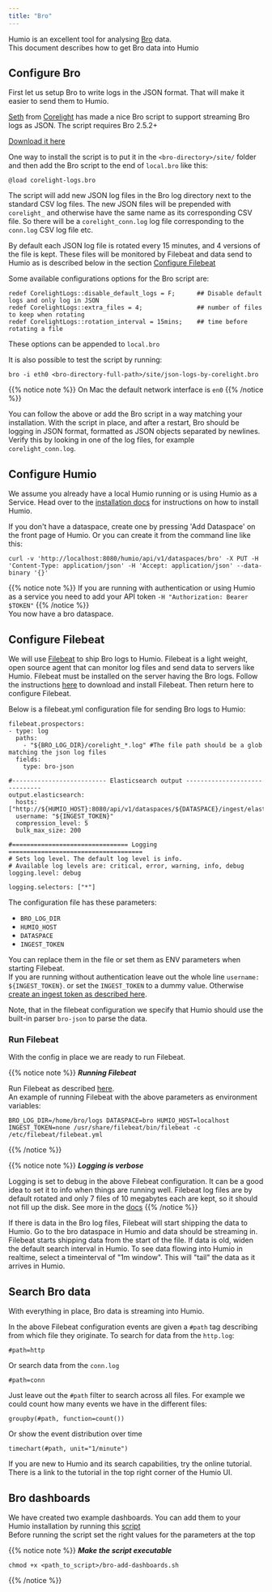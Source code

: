 ```yaml
---
title: "Bro"
---
```


Humio is an excellent tool for analysing [Bro](https://www.bro.org/) data.  
This document describes how to get Bro data into Humio

## Configure Bro
First let us setup Bro to write logs in the JSON format. That will make it easier to send them to Humio.
 
[Seth](https://twitter.com/remor) from [Corelight](https://www.corelight.com/) has made a nice Bro script to support streaming Bro logs as JSON.
The script requires Bro 2.5.2+

[Download it here](/bro-files/corelight-logs.bro)

One way to install the script is to put it in the `<bro-directory>/site/` folder and then add the Bro script to the end of `local.bro` like this:
```
@load corelight-logs.bro
```

The script will add new JSON log files in the Bro log directory next to the standard CSV log files. 
The new JSON files will be prepended with `corelight_` and otherwise have the same name as its corresponding CSV file. 
So there will be a `corelight_conn.log` log file corresponding to the `conn.log` CSV log file etc.  

By default each JSON log file is rotated every 15 minutes, and 4 versions of the file is kept. 
These files will be monitored by Filebeat and data send to Humio as is described below in the section [Configure Filebeat](#configure-filebeat)

Some available configurations options for the Bro script are:

```
redef CorelightLogs::disable_default_logs = F;      ## Disable default logs and only log in JSON
redef CorelightLogs::extra_files = 4;               ## number of files to keep when rotating
redef CorelightLogs::rotation_interval = 15mins;    ## time before rotating a file
```

These options can be appended to `local.bro`


It is also possible to test the script by running:  
```
bro -i eth0 <bro-directory-full-path>/site/json-logs-by-corelight.bro
```

{{% notice note %}}
On Mac the default network interface is `en0`
{{% /notice %}}

You can follow the above or add the Bro script in a way matching your installation.
With the script in place, and after a restart, Bro should be logging in JSON format, formatted as JSON objects separated by newlines.
Verify this by looking in one of the log files, for example `corelight_conn.log`.

## Configure Humio

We assume you already have a local Humio running or is using Humio as a Service. 
Head over to the [installation docs](/operation/installation/) for instructions on how to install Humio.

If you don't have a dataspace, create one by pressing 'Add Dataspace' on the front page of Humio. 
Or you can create it from the command line like this:

```
curl -v 'http://localhost:8080/humio/api/v1/dataspaces/bro' -X PUT -H 'Content-Type: application/json' -H 'Accept: application/json' --data-binary '{}'
```

{{% notice note %}}
If you are running with authentication or using Humio as a service you need to add your API token
`-H "Authorization: Bearer $TOKEN"`
{{% /notice %}}    
You now have a bro dataspace.


## Configure Filebeat
We will use [Filebeat](/sending_logs_to_humio/log_shippers/beats/filebeat/) to ship Bro logs to Humio.
Filebeat is a light weight, open source agent that can monitor log files and send data to servers like Humio.
Filebeat must be installed on the server having the Bro logs.
Follow the instructions [here](/sending_logs_to_humio/log_shippers/beats/filebeat/#installation) to download and install Filebeat. 
Then return here to configure Filebeat.

Below is a filebeat.yml configuration file for sending Bro logs to Humio:

```
filebeat.prospectors:
- type: log
  paths:
    - "${BRO_LOG_DIR}/corelight_*.log" #The file path should be a glob matching the json log files
  fields:
    type: bro-json

#-------------------------- Elasticsearch output ------------------------------
output.elasticsearch:
  hosts: ["http://${HUMIO_HOST}:8080/api/v1/dataspaces/${DATASPACE}/ingest/elasticsearch"]
  username: "${INGEST_TOKEN}"
  compression_level: 5
  bulk_max_size: 200

#================================ Logging =====================================
# Sets log level. The default log level is info.
# Available log levels are: critical, error, warning, info, debug
logging.level: debug
  
logging.selectors: ["*"]

``` 

The configuration file has these parameters:
  
* `BRO_LOG_DIR`  
* `HUMIO_HOST`  
* `DATASPACE`
* `INGEST_TOKEN`  

You can replace them in the file or set them as ENV parameters when starting Filebeat.  
If you are running without authentication leave out the whole line `username: ${INGEST_TOKEN}`. 
or set the `INGEST_TOKEN` to a dummy value. 
Otherwise [create an ingest token as described here](/sending_logs_to_humio/ingest_tokens/).


Note, that in the filebeat configuration we specify that Humio should use the built-in parser `bro-json` to parse the data.


### Run Filebeat

With the config in place we are ready to run Filebeat. 

{{% notice note %}}
***Running Filebeat***

Run Filebeat as described [here](/sending_logs_to_humio/log_shippers/beats/filebeat/#running-filebeat).  
An example of running Filebeat with the above parameters as environment variables:  
```
BRO_LOG_DIR=/home/bro/logs DATASPACE=bro HUMIO_HOST=localhost INGEST_TOKEN=none /usr/share/filebeat/bin/filebeat -c /etc/filebeat/filebeat.yml
```
{{% /notice %}}

{{% notice note %}}
***Logging is verbose***

Logging is set to debug in the above Filebeat configuration. It can be a good idea to set it to info when things are running well.
Filebeat log files are by default rotated and only 7 files of 10 megabytes each are kept, so it should not fill up the disk. See more in the [docs](https://www.elastic.co/guide/en/beats/filebeat/current/configuration-logging.html)
{{% /notice %}}


If there is data in the Bro log files, Filebeat will start shipping the data to Humio.
Go to the bro dataspace in Humio and data should be streaming in. Filebeat starts shipping data from the start of the file. 
If data is old, widen the default search interval in Humio.
To see data flowing into Humio in realtime, select a timeinterval of "1m window". This will "tail" the data as it arrives in Humio.


## Search Bro data

With everything in place, Bro data is streaming into Humio.  

In the above Filebeat configuration events are given a `#path` tag describing from which file they originate.
To search for data from the `http.log`:
```
#path=http 
```
Or search data from the `conn.log`
```
#path=conn
```

Just leave out the `#path` filter to search across all files. For example we could count how many events we have in the different files:
```
groupby(#path, function=count())
```

Or show the event distribution over time
```
timechart(#path, unit="1/minute")
```

If you are new to Humio and its search capabilities, try the online tutorial.  
There is a link to the tutorial in the top right corner of the Humio UI. 

## Bro dashboards

We have created two example dashboards. You can add them to your Humio installation by running this [script](/bro-files/bro-add-dashboards.sh)  
Before running the script set the right values for the parameters at the top

{{% notice note %}}
***Make the script executable***
```
chmod +x <path_to_script>/bro-add-dashboards.sh
```
{{% /notice %}}
